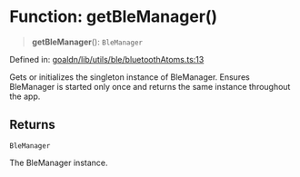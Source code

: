 # Function: getBleManager()

> **getBleManager**(): `BleManager`

Defined in: [goaldn/lib/utils/ble/bluetoothAtoms.ts:13](https://github.com/aldesgroup/goaldn/blob/6a7943d02984b1a6b41d76a3a483a1484b644076/lib/utils/ble/bluetoothAtoms.ts#L13)

Gets or initializes the singleton instance of BleManager.
Ensures BleManager is started only once and returns the same instance throughout the app.

## Returns

`BleManager`

The BleManager instance.
